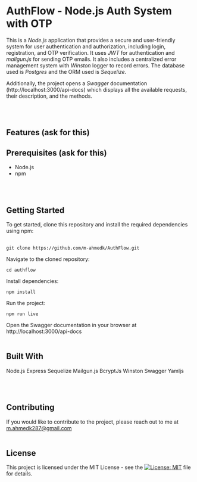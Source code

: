 # AuthFlow - Node.js Auth System with OTP
This is a _Node.js_ application that provides a secure and user-friendly system for user authentication and authorization, including login, registration, and OTP verification. It uses _JWT_ for authentication and _mailgun.js_ for sending OTP emails. It also includes a centralized error management system with _Winston_ logger to record errors. The database used is _Postgres_ and the ORM used is _Sequelize_.

Additionally, the project opens a _Swagger_ documentation (http://localhost:3000/api-docs) which displays all the available requests, their description, and the methods.

<br /><br />

## Features (ask for this)

## Prerequisites (ask for this)
- Node.js
- npm

<br /><br />

## Getting Started
To get started, clone this repository and install the required dependencies using npm:
<br /><br />

```
git clone https://github.com/m-ahmedk/AuthFlow.git
```

Navigate to the cloned repository:

```
cd authflow
```

Install dependencies:

```
npm install
```

Run the project:

```
npm run live
``` 

Open the Swagger documentation in your browser at http://localhost:3000/api-docs
<br /><br />

## Built With
Node.js
Express
Sequelize
Mailgun.js
BcryptJs
Winston
Swagger
Yamljs

<br /><br />

## Contributing
If you would like to contribute to the project, please reach out to me at m.ahmedk287@gmail.com
<br /><br />

## License
This project is licensed under the MIT License - see the [![License: MIT](https://img.shields.io/badge/License-MIT-yellow.svg)](https://github.com/m-ahmedk/AuthFlow/blob/main/LICENSE) file for details.